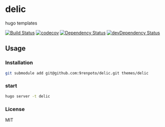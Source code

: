 # delic

hugo templates

[![Build Status][travis-image]][travis-url] [![codecov][codecov-image]][codecov-url] [![Dependency Status][daviddm-image]][daviddm-url] [![devDependency Status][dev-daviddm-image]][dev-daviddm-url]

## Usage

### Installation

```sh
git submodule add git@github.com:9renpoto/delic.git themes/delic
```

### start

```sh
hugo server -t delic
```

### License

MIT

[travis-image]: https://travis-ci.org/9renpoto/delic.svg?branch=master
[travis-url]: https://travis-ci.org/9renpoto/delic
[codecov-image]: https://codecov.io/gh/9renpoto/delic/branch/master/graph/badge.svg
[codecov-url]: https://codecov.io/gh/9renpoto/delic
[daviddm-image]: https://david-dm.org/9renpoto/delic.svg?theme=shields.io
[daviddm-url]: https://david-dm.org/9renpoto/delic
[dev-daviddm-image]: https://david-dm.org/9renpoto/delic/dev-status.svg
[dev-daviddm-url]: https://david-dm.org/9renpoto/delic?type=dev
